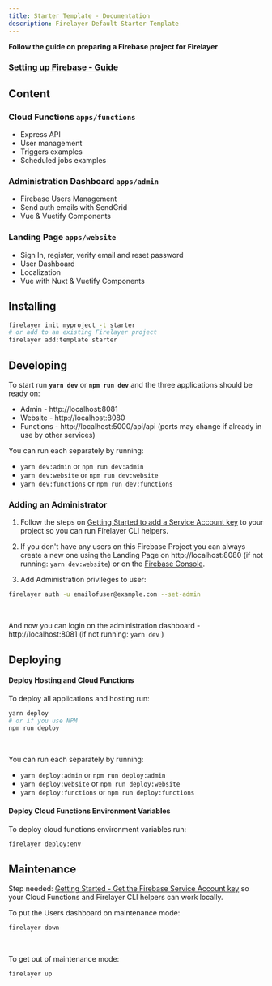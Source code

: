 ```yaml
---
title: Starter Template - Documentation
description: Firelayer Default Starter Template
---
```


**Follow the guide on preparing a Firebase project for Firelayer**
### [Setting up Firebase - Guide](/docs/setting-up-firebase)

## Content

### Cloud Functions `apps/functions`
- Express API
- User management
- Triggers examples
- Scheduled jobs examples

### Administration Dashboard `apps/admin`
- Firebase Users Management
- Send auth emails with SendGrid
- Vue & Vuetify Components

### Landing Page `apps/website`
- Sign In, register, verify email and reset password
- User Dashboard
- Localization
- Vue with Nuxt & Vuetify Components

## Installing

```sh
firelayer init myproject -t starter
# or add to an existing Firelayer project
firelayer add:template starter
```

## Developing

To start run **`yarn dev`** or **`npm run dev`** and the three applications should be ready on:
- Admin - http://localhost:8081
- Website - http://localhost:8080
- Functions - http://localhost:5000/api/api
(ports may change if already in use by other services)

You can run each separately by running:
- `yarn dev:admin` or `npm run dev:admin`
- `yarn dev:website` or `npm run dev:website`
- `yarn dev:functions` or `npm run dev:functions`

### Adding an Administrator
1. Follow the steps on [Getting Started to add a Service Account key](https://firelayer.io/docs/getting-started#get-the-firebase-service-account-key) to your project so you can run Firelayer CLI helpers.

2. If you don't have any users on this Firebase Project you can always create a new one using the Landing Page on http://localhost:8080 (if not running: `yarn dev:website`) or on the <a href="https://console.firebase.google.com/" target="_blank">Firebase Console</a>.

3. Add Administration privileges to user:
```sh
firelayer auth -u emailofuser@example.com --set-admin
```

<br>

And now you can login on the administration dashboard - http://localhost:8081 (if not running: `yarn dev` )

## Deploying

#### Deploy Hosting and Cloud Functions
To deploy all applications and hosting run:
```sh
yarn deploy
# or if you use NPM
npm run deploy
```

<br>

You can run each separately by running:
- `yarn deploy:admin` or `npm run deploy:admin`
- `yarn deploy:website` or `npm run deploy:website`
- `yarn deploy:functions` or `npm run deploy:functions`

#### Deploy Cloud Functions Environment Variables
To deploy cloud functions environment variables run:
```sh
firelayer deploy:env
```

## Maintenance

Step needed: [Getting Started - Get the Firebase Service Account key](/docs/getting-started#get-the-firebase-service-account-key) so your Cloud Functions and Firelayer CLI helpers can work locally.

To put the Users dashboard on maintenance mode:
```sh
firelayer down
```

<br>

To get out of maintenance mode:
```sh
firelayer up
```
